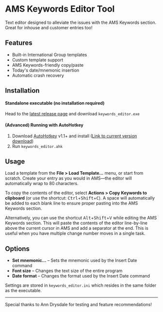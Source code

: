 # AMS Keywords Editor Tool

Text editor designed to alleviate the issues with the AMS Keywords section. Great for inhouse and customer entries too!

## Features

* Built-in International Group templates
* Custom template support
* AMS Keywords-friendly copy/paste
* Today's date/mnemonic insertion
* Automatic crash recovery

## Installation

#### Standalone executable (no installation required)

Head to the [latest release page](https://github.com/bhughes339/keywords_editor/releases/latest) and download `keywords_editor.exe`

#### (Advanced) Running with AutoHotkey
1) Download [AutoHotkey](https://www.autohotkey.com) v1.1+ and install ([Link to current version download](https://www.autohotkey.com/download/ahk-install.exe))
2) Run `keywords_editor.ahk`

## Usage

Load a template from the **File > Load Template...** menu, or start from scratch. Create your entry as you would in AMS—the editor will automatically wrap to 80 characters. 

To copy the contents of the editor, select **Actions > Copy Keywords to clipboard** (or use the shortcut: <kbd>Ctrl</kbd>+<kbd>Shift</kbd>+<kbd>C</kbd>). A space will automatically be added to each blank line to ensure proper pasting into the AMS Keywords section.

Alternatively, you can use the shortcut <kbd>Alt</kbd>+<kbd>Shift</kbd>+<kbd>V</kbd> while editing the AMS Keywords section. This will paste the contents of the editor line-by-line above the current cursor in AMS and add a separator at the end. This is useful when you have multiple change number moves in a single task.

## Options

* **Set mnemonic...** – Sets the mnemonic used by the Insert Date command
* **Font size** – Changes the text size of the entire program
* **Date format** – Changes the format used by the Insert Date command

Settings are stored in `keywords_editor.ini` which resides in the same folder as the executable. 

---

Special thanks to Ann Drysdale for testing and feature recommendations!

